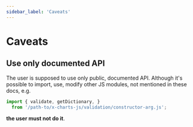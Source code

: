 ```yaml
---
sidebar_label: 'Caveats'
---
```


# Caveats

## Use only documented API

The user is supposed to use only public, documented API. Although it's possible
to import, use, modify other JS modules, not mentioned in these docs, e.g.

```js
import { validate, getDictionary, }
  from '/path-to/x-charts-js/validation/constructor-arg.js';
```

**the user must not do it**.
